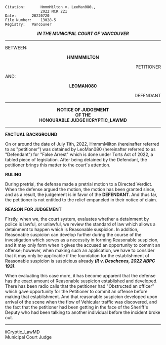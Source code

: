 	Citation:       HmmmMilton v. LeoMan080.,
                	2022 MCR 221
	Date:		20220720
	File Number:	13028-5
	Registry:	Vancouver

<p align="center"><b><i>IN THE MUNICIPAL COURT OF VANCOUVER</b></i>

---

BETWEEN:
<p align="center"><b>		HMMMMILTON			</b>
<p align="right">		PETITIONER
<p>				AND:
<p align="center"><b>		LEOMAN080			</b>
<p align="right">		DEFENDANT	

---

<p align="center">		
		<b>		NOTICE OF JUDGEMENT
<br>				OF THE
<br>				HONOURABLE JUDGE IICRYPTIC_LAWMD 

</b>
	
---

**FACTUAL BACKGROUND**
	
On or around the date of July 11th, 2022, HmmmMilton (hereinafter referred to as "petitioner") was detained by LeoMan080 (hereinafter referred to as "Defendant") for "False Arrest" which is done under Torts Act of 2022, a tabled piece of legislation. After being detained by the Defendant, the petitioner brings this matter to the court's attention. 

**RULING**

During pretrial, the defense made a pretrial motion to a Directed Verdict. When the defense argued the motion, the motion has been granted since, and as a result, the judgement is in favor of the **DEFENDANT**. And thus far, the petitioner is not entitled to the relief empaneled in their notice of claim. 

**REASON FOR JUDGEMENT**

Firstly, when we, the court system, evaluates whether a detainment by police is lawful, or unlawful, we review the standard of law which allows a detainment to happen which is Reasonable suspicion. In addition, Reasonable suspicion can develop further during the course of the investigation which serves as a necessity in forming Reasonable suspicion, and it may only form when it gives the accused an opportunity to commit an offense; however, when making such an application, we have to consider that it may only be applicable if the foundation for the establishment of Reasonable suspicion is suspicious already ***(R v. Deschenes, 2022 ABPC 193)***. 

When evaluating this case more, it has become apparent that the defense has the exact amount of Reasonable suspicion established and developed. There has been radio calls that the petitioner had "Obstructed an officer" which gave opportunity for the Petitioner to commit an offense before making that establishment. And that reasonable suspicion developed upon arrival of the scene when the flow of Vehicular traffic was discovered, and the fact that the petitioner had been getting in the face of the Sheriff's Deputy who had been talking to another individual before the incident broke out. 

---
	
iiCryptic_LawMD <br>
Municipal Court Judge
